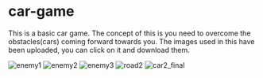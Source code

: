 # car-game
This is a basic car game. The concept of this is you need to overcome the obstacles(cars) coming forward towards you.
The images used in this have been uploaded, you can click on it and download them.

![enemy1](https://user-images.githubusercontent.com/73326725/103851022-c267ce00-50ce-11eb-8768-e2087994f8bb.png)
![enemy2](https://user-images.githubusercontent.com/73326725/103851027-c4319180-50ce-11eb-9e7f-97d9f49477b3.png)
![enemy3](https://user-images.githubusercontent.com/73326725/103851029-c4ca2800-50ce-11eb-9e53-f48ef458e441.png)
![road2](https://user-images.githubusercontent.com/73326725/103851031-c4ca2800-50ce-11eb-88f0-d1449811fe85.png)
![car2_final](https://user-images.githubusercontent.com/73326725/103851033-c562be80-50ce-11eb-916c-220f3516005f.png)



